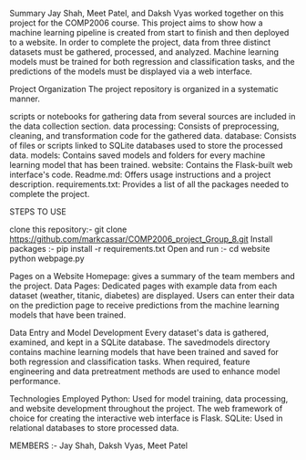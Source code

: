 Summary
Jay Shah, Meet Patel, and Daksh Vyas worked together on this project for the COMP2006 course. This project aims to show how a machine learning pipeline is created from start to finish and then deployed to a website. In order to complete the project, data from three distinct datasets must be gathered, processed, and analyzed. Machine learning models must be trained for both regression and classification tasks, and the predictions of the models must be displayed via a web interface.

Project Organization
The project repository is organized in a systematic manner.

scripts or notebooks for gathering data from several sources are included in the data collection section.
data processing: Consists of preprocessing, cleaning, and transformation code for the gathered data.
database: Consists of files or scripts linked to SQLite databases used to store the processed data.
models: Contains saved models and folders for every machine learning model that has been trained.
website: Contains the Flask-built web interface's code.
Readme.md: Offers usage instructions and a project description.
requirements.txt: Provides a list of all the packages needed to complete the project.


STEPS TO USE 

clone this repository:- git clone https://github.com/markcassar/COMP2006_project_Group_8.git
Install packages :- pip install -r requirements.txt
Open and run :- cd website
                python webpage.py


Pages on a Website
Homepage: gives a summary of the team members and the project.
Data Pages: Dedicated pages with example data from each dataset (weather, titanic, diabetes) are displayed.
Users can enter their data on the prediction page to receive predictions from the machine learning models that have been trained.

Data Entry and Model Development
Every dataset's data is gathered, examined, and kept in a SQLite database.
The savedmodels directory contains machine learning models that have been trained and saved for both regression and classification tasks.
When required, feature engineering and data pretreatment methods are used to enhance model performance.

Technologies Employed
Python: Used for model training, data processing, and website development throughout the project.
The web framework of choice for creating the interactive web interface is Flask.
SQLite: Used in relational databases to store processed data.


MEMBERS :- Jay Shah, Daksh Vyas, Meet Patel


